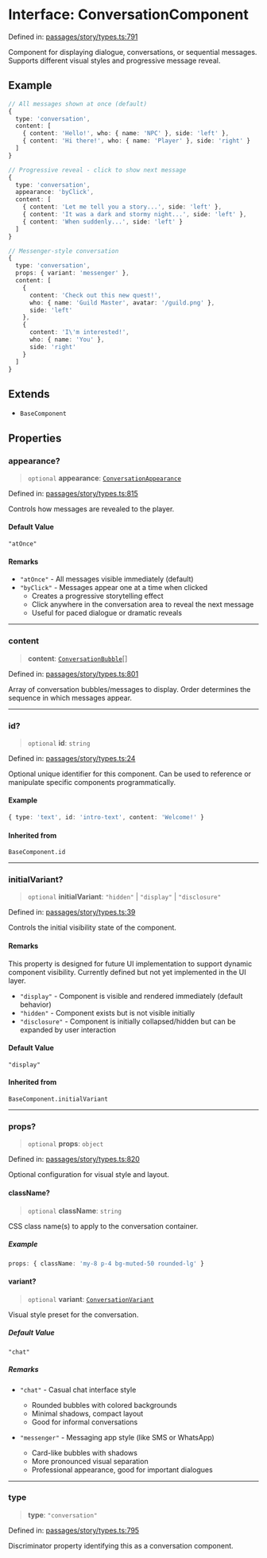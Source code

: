# Interface: ConversationComponent

Defined in: [passages/story/types.ts:791](https://github.com/laruss/react-text-game/blob/69d70d1469d5c42a37ce3eebe7e9ba2b0e018eba/packages/core/src/passages/story/types.ts#L791)

Component for displaying dialogue, conversations, or sequential messages.
Supports different visual styles and progressive message reveal.

## Example

```typescript
// All messages shown at once (default)
{
  type: 'conversation',
  content: [
    { content: 'Hello!', who: { name: 'NPC' }, side: 'left' },
    { content: 'Hi there!', who: { name: 'Player' }, side: 'right' }
  ]
}

// Progressive reveal - click to show next message
{
  type: 'conversation',
  appearance: 'byClick',
  content: [
    { content: 'Let me tell you a story...', side: 'left' },
    { content: 'It was a dark and stormy night...', side: 'left' },
    { content: 'When suddenly...', side: 'left' }
  ]
}

// Messenger-style conversation
{
  type: 'conversation',
  props: { variant: 'messenger' },
  content: [
    {
      content: 'Check out this new quest!',
      who: { name: 'Guild Master', avatar: '/guild.png' },
      side: 'left'
    },
    {
      content: 'I\'m interested!',
      who: { name: 'You' },
      side: 'right'
    }
  ]
}
```

## Extends

- `BaseComponent`

## Properties

### appearance?

> `optional` **appearance**: [`ConversationAppearance`](../type-aliases/ConversationAppearance.md)

Defined in: [passages/story/types.ts:815](https://github.com/laruss/react-text-game/blob/69d70d1469d5c42a37ce3eebe7e9ba2b0e018eba/packages/core/src/passages/story/types.ts#L815)

Controls how messages are revealed to the player.

#### Default Value

`"atOnce"`

#### Remarks

- `"atOnce"` - All messages visible immediately (default)
- `"byClick"` - Messages appear one at a time when clicked
  - Creates a progressive storytelling effect
  - Click anywhere in the conversation area to reveal the next message
  - Useful for paced dialogue or dramatic reveals

***

### content

> **content**: [`ConversationBubble`](../type-aliases/ConversationBubble.md)[]

Defined in: [passages/story/types.ts:801](https://github.com/laruss/react-text-game/blob/69d70d1469d5c42a37ce3eebe7e9ba2b0e018eba/packages/core/src/passages/story/types.ts#L801)

Array of conversation bubbles/messages to display.
Order determines the sequence in which messages appear.

***

### id?

> `optional` **id**: `string`

Defined in: [passages/story/types.ts:24](https://github.com/laruss/react-text-game/blob/69d70d1469d5c42a37ce3eebe7e9ba2b0e018eba/packages/core/src/passages/story/types.ts#L24)

Optional unique identifier for this component.
Can be used to reference or manipulate specific components programmatically.

#### Example

```typescript
{ type: 'text', id: 'intro-text', content: 'Welcome!' }
```

#### Inherited from

`BaseComponent.id`

***

### initialVariant?

> `optional` **initialVariant**: `"hidden"` \| `"display"` \| `"disclosure"`

Defined in: [passages/story/types.ts:39](https://github.com/laruss/react-text-game/blob/69d70d1469d5c42a37ce3eebe7e9ba2b0e018eba/packages/core/src/passages/story/types.ts#L39)

Controls the initial visibility state of the component.

#### Remarks

This property is designed for future UI implementation to support dynamic component visibility.
Currently defined but not yet implemented in the UI layer.

- `"display"` - Component is visible and rendered immediately (default behavior)
- `"hidden"` - Component exists but is not visible initially
- `"disclosure"` - Component is initially collapsed/hidden but can be expanded by user interaction

#### Default Value

`"display"`

#### Inherited from

`BaseComponent.initialVariant`

***

### props?

> `optional` **props**: `object`

Defined in: [passages/story/types.ts:820](https://github.com/laruss/react-text-game/blob/69d70d1469d5c42a37ce3eebe7e9ba2b0e018eba/packages/core/src/passages/story/types.ts#L820)

Optional configuration for visual style and layout.

#### className?

> `optional` **className**: `string`

CSS class name(s) to apply to the conversation container.

##### Example

```typescript
props: { className: 'my-8 p-4 bg-muted-50 rounded-lg' }
```

#### variant?

> `optional` **variant**: [`ConversationVariant`](../type-aliases/ConversationVariant.md)

Visual style preset for the conversation.

##### Default Value

`"chat"`

##### Remarks

- `"chat"` - Casual chat interface style
  - Rounded bubbles with colored backgrounds
  - Minimal shadows, compact layout
  - Good for informal conversations

- `"messenger"` - Messaging app style (like SMS or WhatsApp)
  - Card-like bubbles with shadows
  - More pronounced visual separation
  - Professional appearance, good for important dialogues

***

### type

> **type**: `"conversation"`

Defined in: [passages/story/types.ts:795](https://github.com/laruss/react-text-game/blob/69d70d1469d5c42a37ce3eebe7e9ba2b0e018eba/packages/core/src/passages/story/types.ts#L795)

Discriminator property identifying this as a conversation component.
